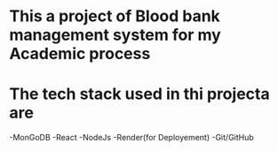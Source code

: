 # This a project of Blood bank management system for my Academic process 
# The tech stack used in thi projecta are
-MonGoDB
-React
-NodeJs
-Render(for Deployement)
-Git/GitHub
